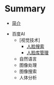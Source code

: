 # Summary

* [简介](README.md)

- 百度AI
  - [视觉技术]
    - [人脸搜索](docs/baidu/face.md)
    - [人脸库管理](docs/faceset.md)
  - 自然语言
  - 图像处理
  - 图像搜索
  - 人体分析
